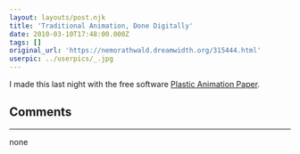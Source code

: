 ```yaml
---
layout: layouts/post.njk
title: 'Traditional Animation, Done Digitally'
date: 2010-03-10T17:48:00.000Z
tags: []
original_url: 'https://nemorathwald.dreamwidth.org/315444.html'
userpic: ../userpics/_.jpg
---
```

I made this last night with the free software [Plastic Animation Paper](http://plasticanimationpaper.dk/).

## Comments

---

none
